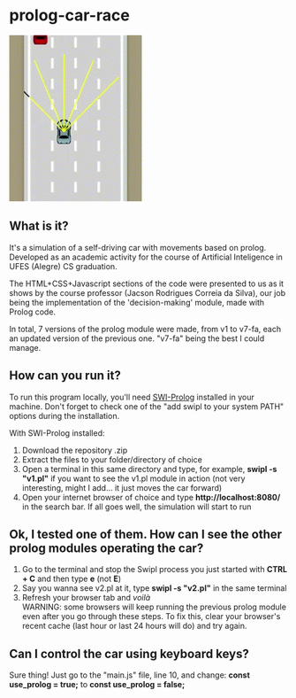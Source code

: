 # prolog-car-race

![](https://github.com/Arrr-az/prolog-car-race/blob/main/README_gif.gif)

## What is it?
It's a simulation of a self-driving car with movements based on prolog. Developed as an academic activity for the course of Artificial Inteligence in UFES (Alegre) CS graduation.

The HTML+CSS+Javascript sections of the code were presented to us as it shows by the course professor (Jacson Rodrigues Correia da Silva), our job being the implementation of the 'decision-making' module, made with Prolog code.

In total, 7 versions of the prolog module were made, from v1 to v7-fa, each an updated version of the previous one. "v7-fa" being the best I could manage.

## How can you run it?
To run this program locally, you'll need [SWI-Prolog](https://www.swi-prolog.org/download/stable) installed in your machine. Don't forget to check one of the "add swipl to your system PATH" options during the installation.

With SWI-Prolog installed:
1. Download the repository .zip
2. Extract the files to your folder/directory of choice
3. Open a terminal in this same directory and type, for example, **swipl -s "v1.pl"** if you want to see the v1.pl module in action (not very interesting, might I add... it just moves the car forward)
4. Open your internet browser of choice and type **http://localhost:8080/** in the search bar. If all goes well, the simulation will start to run

## Ok, I tested one of them. How can I see the other prolog modules operating the car?
1. Go to the terminal and stop the Swipl process you just started with **CTRL + C** and then type **e** (not **E**)
2. Say you wanna see v2.pl at it, type **swipl -s "v2.pl"** in the same terminal
3. Refresh your browser tab and *voilà*  
WARNING: some browsers will keep running the previous prolog module even after you go through these steps. To fix this, clear your browser's recent cache (last hour or last 24 hours will do) and try again.

## Can I control the car using keyboard keys?
Sure thing! Just go to the "main.js" file, line 10, and change:
**const use_prolog = true;**
to
**const use_prolog = false;**
